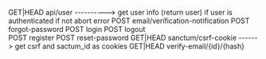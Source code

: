 <!-- authentication -->

GET|HEAD api/user  ----------> get user info (return user) if user is authenticated if not abort error
POST email/verification-notification
POST forgot-password
POST login 
POST logout  
POST register 
POST reset-password 
GET|HEAD sanctum/csrf-cookie  ------> get csrf and sactum_id as cookies
GET|HEAD verify-email/{id}/{hash}

